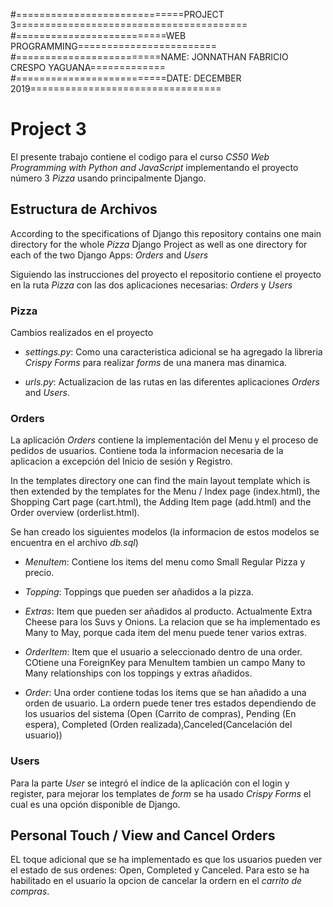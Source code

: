 
#=============================PROJECT 3========================================
#==========================WEB PROGRAMMING========================
#=========================NAME: JONNATHAN FABRICIO CRESPO YAGUANA=============
#==========================DATE: DECEMBER 2019=================================


# Project 3

El presente trabajo contiene el codigo para el curso *CS50 Web Programming with Python and JavaScript* implementando el proyecto número 3 *Pizza* usando principalmente Django.

## Estructura de Archivos

According to the specifications of Django this repository contains one main directory for the whole *Pizza* Django Project as well as one directory for each of the two Django Apps: *Orders* and *Users*

Siguiendo las instrucciones del proyecto el repositorio contiene el proyecto en la ruta *Pizza* con las dos aplicaciones necesarias: *Orders* y *Users*

### Pizza

Cambios realizados en el proyecto

* *settings.py*: Como una caracteristica adicional se ha agregado la libreria  *Crispy Forms* para realizar *forms* de una manera mas dinamica.

* *urls.py*: Actualizacion de las rutas en las diferentes aplicaciones *Orders* and *Users*.

### Orders


La aplicación *Orders* contiene la implementación del Menu y el proceso de pedidos de usuarios. Contiene toda la informacion necesaria de la aplicacion a excepción del Inicio de sesión y Registro.

In the templates directory one can find the main layout template which is then extended by the templates for the Menu / Index page (index.html), the Shopping Cart page (cart.html), the Adding Item page (add.html) and the Order overview (orderlist.html).

Se han creado los siguientes modelos (la informacion de estos modelos se encuentra en el archivo *db.sql*)

* *MenuItem*: Contiene los items del menu como Small Regular Pizza y precio.
* *Topping*: Toppings que pueden ser añadidos a la pizza.
* *Extras*: Item que pueden ser añadidos al producto. Actualmente Extra Cheese para los Suvs y Onions. La relacion que se ha implementado es Many to May, porque cada item del menu puede tener varios extras.

* *OrderItem*: Item que el usuario a seleccionado dentro de una order. COtiene una ForeignKey para MenuItem tambien un campo Many to Many relationships con los toppings y extras añadidos.

* *Order*: Una order contiene todas los items que se han añadido a una orden de usuario. La ordern puede tener tres estados dependiendo de los usuarios del sistema (Open (Carrito de compras), Pending (En espera), Completed (Orden realizada),Canceled(Cancelación del usuario))



### Users

Para la parte *User* se integró el índice de la aplicación con el login y register, para mejorar los templates de *form* se ha usado *Crispy Forms* el cual es una opción disponible de Django. 

## Personal Touch / View and Cancel Orders

EL toque adicional que se ha implementado es que los usuarios pueden ver el estado de sus ordenes: Open, Completed y Canceled. Para esto se ha habilitado en el usuario la opcion de cancelar la ordern en el *carrito de compras*.

